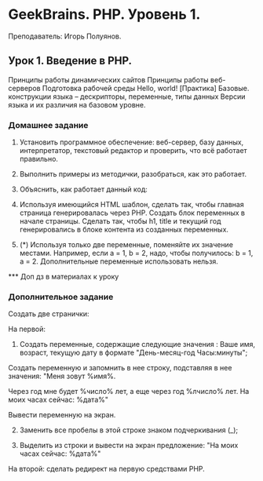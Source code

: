 # GeekBrains. PHP. Уровень 1.
Преподаватель: Игорь Полуянов.

## Урок 1. Введение в PHP.
Принципы работы динамических сайтов Принципы работы веб-серверов Подготовка рабочей среды Hello, world! [Практика] Базовые. конструкции языка – дескрипторы, переменные, типы данных Версии языка и их различия на базовом уровне.

### Домашнее задание

1. Установить программное обеспечение: веб-сервер, базу данных, интерпретатор, текстовый редактор и проверить, что всё работает правильно.

2. Выполнить примеры из методички, разобраться, как это работает.

3. Объяснить, как работает данный код:

<?php
    $a = 5;
    $b = '05';
    var_dump($a == $b); // Почему true?
    var_dump((int)'012345'); // Почему 12345?
    var_dump((float)123.0 === (int)123.0); // Почему false?
    var_dump((int)0 === (int)'hello, world'); // Почему true?
?>
4. Используя имеющийся HTML шаблон, сделать так, чтобы главная страница генерировалась через PHP. Создать блок переменных в начале страницы. Сделать так, чтобы h1, title и текущий год генерировались в блоке контента из созданных переменных.

5. (*) Используя только две переменные, поменяйте их значение местами. Например, если a = 1, b = 2, надо, чтобы получилось: b = 1, a = 2. Дополнительные переменные использовать нельзя.

*** Доп дз в материалах к уроку

### Дополнительное задание

Создать две странички:

На первой:

1. Создать переменные, содержащие следующие значения : Ваше имя, возраст, текущую дату
в формате "День-месяц-год Часы:минуты";

Создать переменную и запомнить в нее строку, подставляя в нее значения:
"Меня зовут %имя%.

Через год мне будет %число% лет, а еще через год %лчисло% лет.
На моих часах сейчас: %дата%"

Вывести переменную на экран.

2. Заменить все пробелы в этой строке знаком подчеркивания (_);

3. Выделить из строки и вывести на экран предложение: "На моих часах сейчас: %дата%"

На второй: сделать редирект на первую средствами PHP.